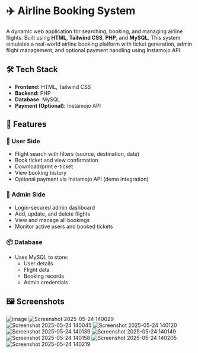 
# ✈️ Airline Booking System

A dynamic web application for searching, booking, and managing airline flights. Built using **HTML**, **Tailwind CSS**, **PHP**, and **MySQL**. This system simulates a real-world airline booking platform with ticket generation, admin flight management, and optional payment handling using Instamojo API.

## 🛠️ Tech Stack

- **Frontend:** HTML, Tailwind CSS
- **Backend:** PHP
- **Database:** MySQL
- **Payment (Optional):** Instamojo API

## 🚀 Features

### 👤 User Side
- Flight search with filters (source, destination, date)
- Book ticket and view confirmation
- Download/print e-ticket
- View booking history
- Optional payment via Instamojo API (demo integration)

### 🛫 Admin Side
- Login-secured admin dashboard
- Add, update, and delete flights
- View and manage all bookings
- Monitor active users and booked tickets

### 📦 Database
- Uses MySQL to store:
  - User details
  - Flight data
  - Booking records
  - Admin credentials

## 🖼️ Screenshots
![image](https://github.com/user-attachments/assets/ee0512e6-0ce6-4c34-998c-1509bd83ab68)
![Screenshot 2025-05-24 140029](https://github.com/user-attachments/assets/83146ead-e386-4e3c-8eda-64e4f45afce0)
![Screenshot 2025-05-24 140045](https://github.com/user-attachments/assets/0488a45d-fc8c-4b35-8afb-3c637e556eae)
![Screenshot 2025-05-24 140120](https://github.com/user-attachments/assets/19202c8d-9647-44aa-afce-0d2df89a342c)
![Screenshot 2025-05-24 140139](https://github.com/user-attachments/assets/e4d67a82-857b-4191-985b-8ea157433f89)
![Screenshot 2025-05-24 140149](https://github.com/user-attachments/assets/9dabbc95-b46c-442c-9429-58b0fa325d72)
![Screenshot 2025-05-24 140158](https://github.com/user-attachments/assets/334dbb11-7f69-4744-973d-9852fc24dac1)
![Screenshot 2025-05-24 140205](https://github.com/user-attachments/assets/e516d81b-3ff1-4d71-a120-daf873410710)
![Screenshot 2025-05-24 140219](https://github.com/user-attachments/assets/3398f06a-5599-4c8c-8b69-9c9a800e9fa4)





